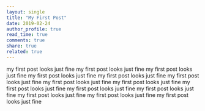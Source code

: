 ```yaml
---
layout: single
title: "My First Post"
date: 2019-02-24
author_profile: true
read_time: true
comments: true
share: true
related: true
---
```


my first post looks just fine my first post looks just fine my first post looks just fine my first post looks just fine my first post looks just fine my first post looks just fine my first post looks just fine my first post looks just fine my first post looks just fine my first post looks just fine my first post looks just fine my first post looks just fine my first post looks just fine my first post looks just fine
